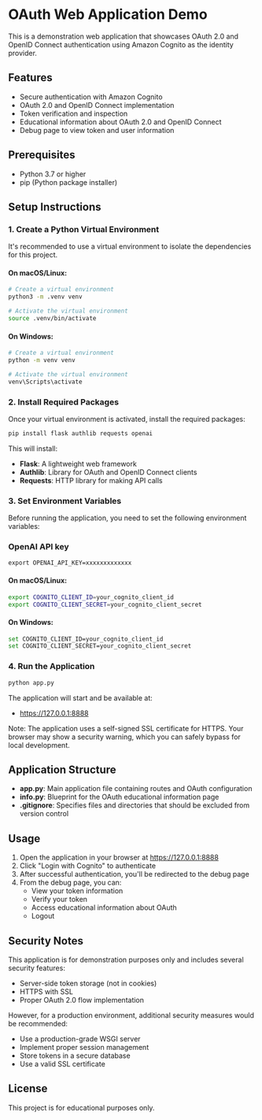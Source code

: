 # OAuth Web Application Demo

This is a demonstration web application that showcases OAuth 2.0 and OpenID Connect authentication using Amazon Cognito as the identity provider.

## Features

- Secure authentication with Amazon Cognito
- OAuth 2.0 and OpenID Connect implementation
- Token verification and inspection
- Educational information about OAuth 2.0 and OpenID Connect
- Debug page to view token and user information

## Prerequisites

- Python 3.7 or higher
- pip (Python package installer)

## Setup Instructions

### 1. Create a Python Virtual Environment

It's recommended to use a virtual environment to isolate the dependencies for this project.

#### On macOS/Linux:

```bash
# Create a virtual environment
python3 -m .venv venv

# Activate the virtual environment
source .venv/bin/activate
```

#### On Windows:

```bash
# Create a virtual environment
python -m venv venv

# Activate the virtual environment
venv\Scripts\activate
```

### 2. Install Required Packages

Once your virtual environment is activated, install the required packages:

```bash
pip install flask authlib requests openai
```

This will install:
- **Flask**: A lightweight web framework
- **Authlib**: Library for OAuth and OpenID Connect clients
- **Requests**: HTTP library for making API calls

### 3. Set Environment Variables

Before running the application, you need to set the following environment variables:

### OpenAI API key
```
export OPENAI_API_KEY=xxxxxxxxxxxxx
```

#### On macOS/Linux:

```bash
export COGNITO_CLIENT_ID=your_cognito_client_id
export COGNITO_CLIENT_SECRET=your_cognito_client_secret
```

#### On Windows:

```bash
set COGNITO_CLIENT_ID=your_cognito_client_id
set COGNITO_CLIENT_SECRET=your_cognito_client_secret
```

### 4. Run the Application

```bash
python app.py
```

The application will start and be available at:
- https://127.0.0.1:8888

Note: The application uses a self-signed SSL certificate for HTTPS. Your browser may show a security warning, which you can safely bypass for local development.

## Application Structure

- **app.py**: Main application file containing routes and OAuth configuration
- **info.py**: Blueprint for the OAuth educational information page
- **.gitignore**: Specifies files and directories that should be excluded from version control

## Usage

1. Open the application in your browser at https://127.0.0.1:8888
2. Click "Login with Cognito" to authenticate
3. After successful authentication, you'll be redirected to the debug page
4. From the debug page, you can:
   - View your token information
   - Verify your token
   - Access educational information about OAuth
   - Logout

## Security Notes

This application is for demonstration purposes only and includes several security features:

- Server-side token storage (not in cookies)
- HTTPS with SSL
- Proper OAuth 2.0 flow implementation

However, for a production environment, additional security measures would be recommended:

- Use a production-grade WSGI server
- Implement proper session management
- Store tokens in a secure database
- Use a valid SSL certificate

## License

This project is for educational purposes only.
